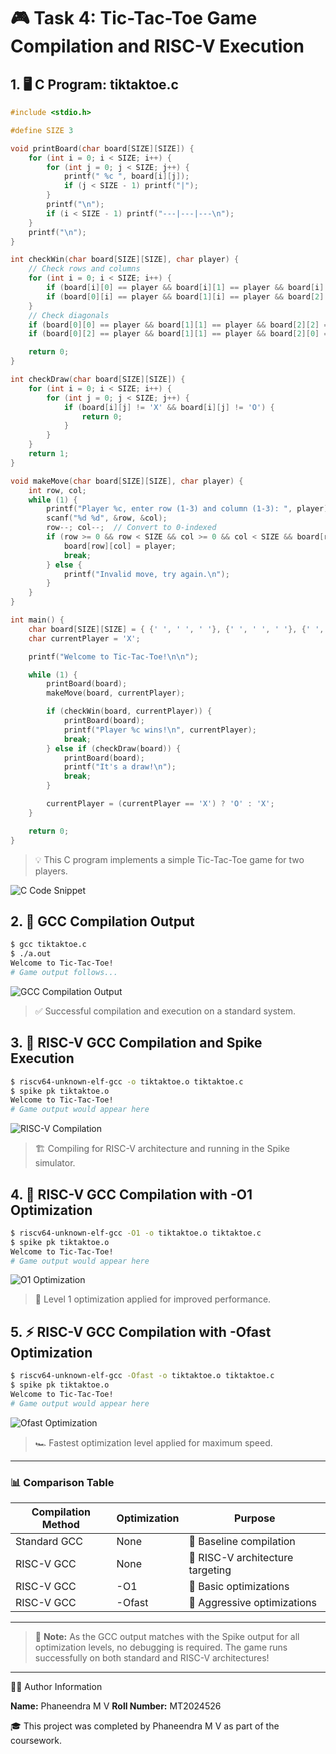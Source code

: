 # 🎮 Task 4: Tic-Tac-Toe Game Compilation and RISC-V Execution

## 1. 🖥️ C Program: tiktaktoe.c

```c
#include <stdio.h>

#define SIZE 3

void printBoard(char board[SIZE][SIZE]) {
    for (int i = 0; i < SIZE; i++) {
        for (int j = 0; j < SIZE; j++) {
            printf(" %c ", board[i][j]);
            if (j < SIZE - 1) printf("|");
        }
        printf("\n");
        if (i < SIZE - 1) printf("---|---|---\n");
    }
    printf("\n");
}

int checkWin(char board[SIZE][SIZE], char player) {
    // Check rows and columns
    for (int i = 0; i < SIZE; i++) {
        if (board[i][0] == player && board[i][1] == player && board[i][2] == player) return 1;
        if (board[0][i] == player && board[1][i] == player && board[2][i] == player) return 1;
    }
    // Check diagonals
    if (board[0][0] == player && board[1][1] == player && board[2][2] == player) return 1;
    if (board[0][2] == player && board[1][1] == player && board[2][0] == player) return 1;

    return 0;
}

int checkDraw(char board[SIZE][SIZE]) {
    for (int i = 0; i < SIZE; i++) {
        for (int j = 0; j < SIZE; j++) {
            if (board[i][j] != 'X' && board[i][j] != 'O') {
                return 0;
            }
        }
    }
    return 1;
}

void makeMove(char board[SIZE][SIZE], char player) {
    int row, col;
    while (1) {
        printf("Player %c, enter row (1-3) and column (1-3): ", player);
        scanf("%d %d", &row, &col);
        row--; col--;  // Convert to 0-indexed
        if (row >= 0 && row < SIZE && col >= 0 && col < SIZE && board[row][col] == ' ') {
            board[row][col] = player;
            break;
        } else {
            printf("Invalid move, try again.\n");
        }
    }
}

int main() {
    char board[SIZE][SIZE] = { {' ', ' ', ' '}, {' ', ' ', ' '}, {' ', ' ', ' '} };
    char currentPlayer = 'X';

    printf("Welcome to Tic-Tac-Toe!\n\n");

    while (1) {
        printBoard(board);
        makeMove(board, currentPlayer);

        if (checkWin(board, currentPlayer)) {
            printBoard(board);
            printf("Player %c wins!\n", currentPlayer);
            break;
        } else if (checkDraw(board)) {
            printBoard(board);
            printf("It's a draw!\n");
            break;
        }

        currentPlayer = (currentPlayer == 'X') ? 'O' : 'X';
    }

    return 0;
}
```

> 💡 This C program implements a simple Tic-Tac-Toe game for two players.

![C Code Snippet](https://github.com/user-attachments/assets/d1a03a24-e12f-41ae-80cf-0fc72cd48143)

## 2. 🚀 GCC Compilation Output

```bash
$ gcc tiktaktoe.c
$ ./a.out
Welcome to Tic-Tac-Toe!
# Game output follows...
```

![GCC Compilation Output](https://github.com/user-attachments/assets/736cb9a2-001c-4072-a2d4-e872f7e90ef7)

> ✅ Successful compilation and execution on a standard system.

## 3. 🔧 RISC-V GCC Compilation and Spike Execution

```bash
$ riscv64-unknown-elf-gcc -o tiktaktoe.o tiktaktoe.c
$ spike pk tiktaktoe.o
Welcome to Tic-Tac-Toe!
# Game output would appear here
```

![RISC-V Compilation](https://github.com/user-attachments/assets/67a03bac-ea6b-499e-844d-3efaf2e8d1d9)

> 🏗️ Compiling for RISC-V architecture and running in the Spike simulator.

## 4. 🔬 RISC-V GCC Compilation with -O1 Optimization

```bash
$ riscv64-unknown-elf-gcc -O1 -o tiktaktoe.o tiktaktoe.c
$ spike pk tiktaktoe.o
Welcome to Tic-Tac-Toe!
# Game output would appear here
```

![O1 Optimization](https://github.com/user-attachments/assets/6e8436a8-4e89-4b06-8f92-66dfc2b56ec5)

> 🚀 Level 1 optimization applied for improved performance.

## 5. ⚡ RISC-V GCC Compilation with -Ofast Optimization

```bash
$ riscv64-unknown-elf-gcc -Ofast -o tiktaktoe.o tiktaktoe.c
$ spike pk tiktaktoe.o
Welcome to Tic-Tac-Toe!
# Game output would appear here
```

![Ofast Optimization](https://github.com/user-attachments/assets/ff27c556-d113-43f8-b699-c20a6932a90c)

> 🏎️ Fastest optimization level applied for maximum speed.

---

### 📊 Comparison Table

| Compilation Method | Optimization | Purpose |
|--------------------|--------------|---------|
| Standard GCC       | None         | 🏁 Baseline compilation |
| RISC-V GCC         | None         | 🎯 RISC-V architecture targeting |
| RISC-V GCC         | -O1          | 🔨 Basic optimizations |
| RISC-V GCC         | -Ofast       | 🚀 Aggressive optimizations |

---

> 🎉 **Note:** As the GCC output matches with the Spike output for all optimization levels, no debugging is required. The game runs successfully on both standard and RISC-V architectures!

---

👨‍💻 Author Information

**Name:** Phaneendra M V
**Roll Number:** MT2024526

🎓 This project was completed by Phaneendra M V as part of the coursework.
